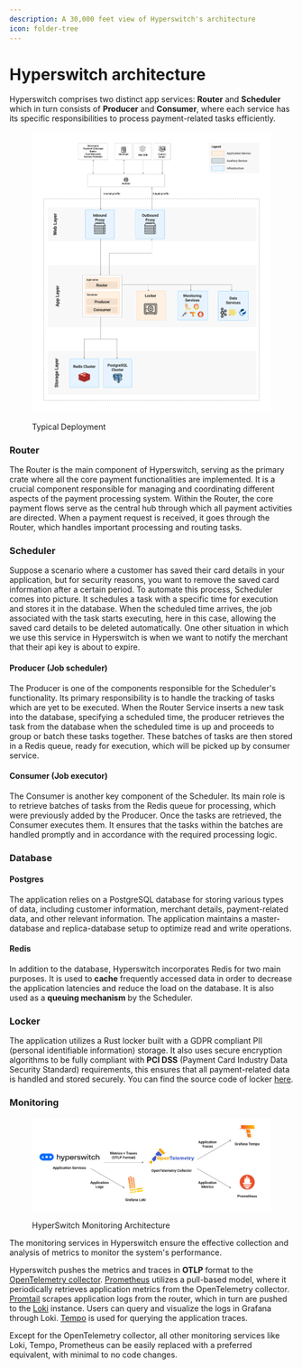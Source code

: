 ```yaml
---
description: A 30,000 feet view of Hyperswitch's architecture
icon: folder-tree
---
```


# Hyperswitch architecture

Hyperswitch comprises two distinct app services: **Router** and **Scheduler** which in turn consists of **Producer** and **Consumer**, where each service has its specific responsibilities to process payment-related tasks efficiently.

<figure><img src="https://github.com/juspay/hyperswitch/raw/main/docs/imgs/hyperswitch-architecture.png" alt=""><figcaption><p>Typical Deployment</p></figcaption></figure>

### Router

The Router is the main component of Hyperswitch, serving as the primary crate where all the core payment functionalities are implemented. It is a crucial component responsible for managing and coordinating different aspects of the payment processing system. Within the Router, the core payment flows serve as the central hub through which all payment activities are directed. When a payment request is received, it goes through the Router, which handles important processing and routing tasks.

### Scheduler

Suppose a scenario where a customer has saved their card details in your application, but for security reasons, you want to remove the saved card information after a certain period. To automate this process, Scheduler comes into picture. It schedules a task with a specific time for execution and stores it in the database. When the scheduled time arrives, the job associated with the task starts executing, here in this case, allowing the saved card details to be deleted automatically. One other situation in which we use this service in Hyperswitch is when we want to notify the merchant that their api key is about to expire.

#### Producer (Job scheduler)

The Producer is one of the components responsible for the Scheduler's functionality. Its primary responsibility is to handle the tracking of tasks which are yet to be executed. When the Router Service inserts a new task into the database, specifying a scheduled time, the producer retrieves the task from the database when the scheduled time is up and proceeds to group or batch these tasks together. These batches of tasks are then stored in a Redis queue, ready for execution, which will be picked up by consumer service.

#### Consumer (Job executor)

The Consumer is another key component of the Scheduler. Its main role is to retrieve batches of tasks from the Redis queue for processing, which were previously added by the Producer. Once the tasks are retrieved, the Consumer executes them. It ensures that the tasks within the batches are handled promptly and in accordance with the required processing logic.

### Database

#### Postgres

The application relies on a PostgreSQL database for storing various types of data, including customer information, merchant details, payment-related data, and other relevant information. The application maintains a master-database and replica-database setup to optimize read and write operations.

#### Redis

In addition to the database, Hyperswitch incorporates Redis for two main purposes. It is used to **cache** frequently accessed data in order to decrease the application latencies and reduce the load on the database. It is also used as a **queuing mechanism** by the Scheduler.

### Locker

The application utilizes a Rust locker built with a GDPR compliant PII (personal identifiable information) storage. It also uses secure encryption algorithms to be fully compliant with **PCI DSS** (Payment Card Industry Data Security Standard) requirements, this ensures that all payment-related data is handled and stored securely. You can find the source code of locker [here](https://github.com/juspay/hyperswitch-card-vault).

### Monitoring

<figure><img src="https://github.com/juspay/hyperswitch/raw/main/docs/imgs/hyperswitch-monitoring-architecture.png" alt=""><figcaption><p>HyperSwitch Monitoring Architecture</p></figcaption></figure>

The monitoring services in Hyperswitch ensure the effective collection and analysis of metrics to monitor the system's performance.

Hyperswitch pushes the metrics and traces in **OTLP** format to the [OpenTelemetry collector](https://opentelemetry.io/docs/collector/). [Prometheus](https://prometheus.io/docs/introduction/overview/) utilizes a pull-based model, where it periodically retrieves application metrics from the OpenTelemetry collector. [Promtail](https://grafana.com/docs/loki/latest/clients/promtail/) scrapes application logs from the router, which in turn are pushed to the [Loki](https://grafana.com/docs/loki/latest/) instance. Users can query and visualize the logs in Grafana through Loki. [Tempo](https://grafana.com/docs/tempo/latest/) is used for querying the application traces.

Except for the OpenTelemetry collector, all other monitoring services like Loki, Tempo, Prometheus can be easily replaced with a preferred equivalent, with minimal to no code changes.
